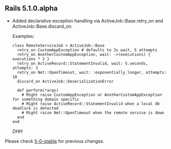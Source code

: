 ## Rails 5.1.0.alpha ##

*   Added declarative exception handling via ActiveJob::Base.retry_on and ActiveJob::Base.discard_on. 

    Examples:

        class RemoteServiceJob < ActiveJob::Base
          retry_on CustomAppException # defaults to 3s wait, 5 attempts
          retry_on AnotherCustomAppException, wait: ->(executions) { executions * 2 }
          retry_on ActiveRecord::StatementInvalid, wait: 5.seconds, attempts: 3
          retry_on Net::OpenTimeout, wait: :exponentially_longer, attempts: 10
          discard_on ActiveJob::DeserializationError

          def perform(*args)
            # Might raise CustomAppException or AnotherCustomAppException for something domain specific
            # Might raise ActiveRecord::StatementInvalid when a local db deadlock is detected
            # Might raise Net::OpenTimeout when the remote service is down
          end
        end

    *DHH*

Please check [5-0-stable](https://github.com/rails/rails/blob/5-0-stable/activejob/CHANGELOG.md) for previous changes.
